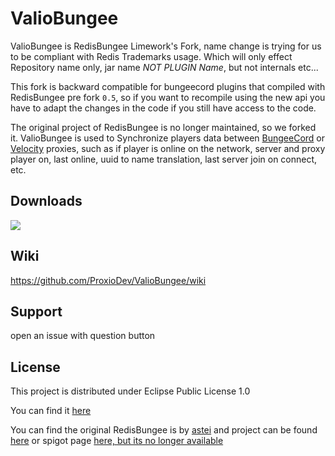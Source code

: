 # ValioBungee 

ValioBungee is RedisBungee Limework's Fork, name change is trying for us to be compliant with Redis Trademarks usage. Which will only effect 
Repository name only, jar name *NOT PLUGIN Name*, but not internals etc...


This fork is backward compatible for bungeecord plugins that compiled with RedisBungee pre fork `0.5`,
so if you want to recompile using the new api you have to adapt the changes in the code if you still have 
access to the code.


The original project of RedisBungee is no longer maintained, so we forked it.
ValioBungee is used to Synchronize players data between [BungeeCord](https://github.com/SpigotMC/BungeeCord)
or [Velocity](https://github.com/PaperMC/Velocity) proxies, 
such as if player is online on the network, server and proxy player on, last online, uuid to name translation,
last server join on connect, etc.


## Downloads

[![](https://raw.githubusercontent.com/Prospector/badges/master/modrinth-badge-72h-padded.png)](https://modrinth.com/plugin/redisbungee)

## Wiki

https://github.com/ProxioDev/ValioBungee/wiki

## Support

open an issue with question button

## License

This project is distributed under Eclipse Public License 1.0

You can find it [here](https://github.com/proxiodev/RedisBungee/blob/master/LICENSE)

You can find the original RedisBungee is by [astei](https://github.com/astei) and project can be
found [here](https://github.com/minecrafter/RedisBungee) or spigot
page [here, but its no longer available](https://www.spigotmc.org/resources/redisbungee.13494/)

